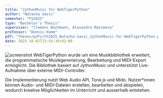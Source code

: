 ```yaml
---
title: "JythonMusic for WebTigerPython"
author: "Natasha Savic"
semester: "FS2025"
type: "Bachelor's Thesis"
supervisor: "Clemens Bachmann, Alexandra Maximova"
professor: "Dennis Komm"
pdf: "theses/pdfs/FS2025_Natasha-Savic_JythonMusic-for-WebTigerPython.pdf"
date: 2025-10-01T13:54:36+02:00
---
```

![screenshot](/theses/screenshots/FS2025_NatashaSavic.png)
WebTigerPython wurde um eine Musikbibliothek erweitert, die programmatische Musikgenerierung, Bearbeitung und MIDI-Export ermöglicht. Die Bibliothek basiert auf JythonMusic und unterstützt Live-Aufnahme über externe MIDI-Controller.

Die Implementierung nutzt Web Audio API, Tone.js und Mido. Nutzer*innen können Audio- und MIDI-Dateien erstellen, bearbeiten und abspielen, wodurch kreative Möglichkeiten im Unterricht und ausserhalb entstehen.